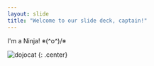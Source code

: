 ```yaml
---
layout: slide
title: "Welcome to our slide deck, captain!"
---
```


I'm a Ninja! ※\(^o^)/※

![dojocat](https://octodex.github.com/images/dojocat.jpg)
{: .center}
